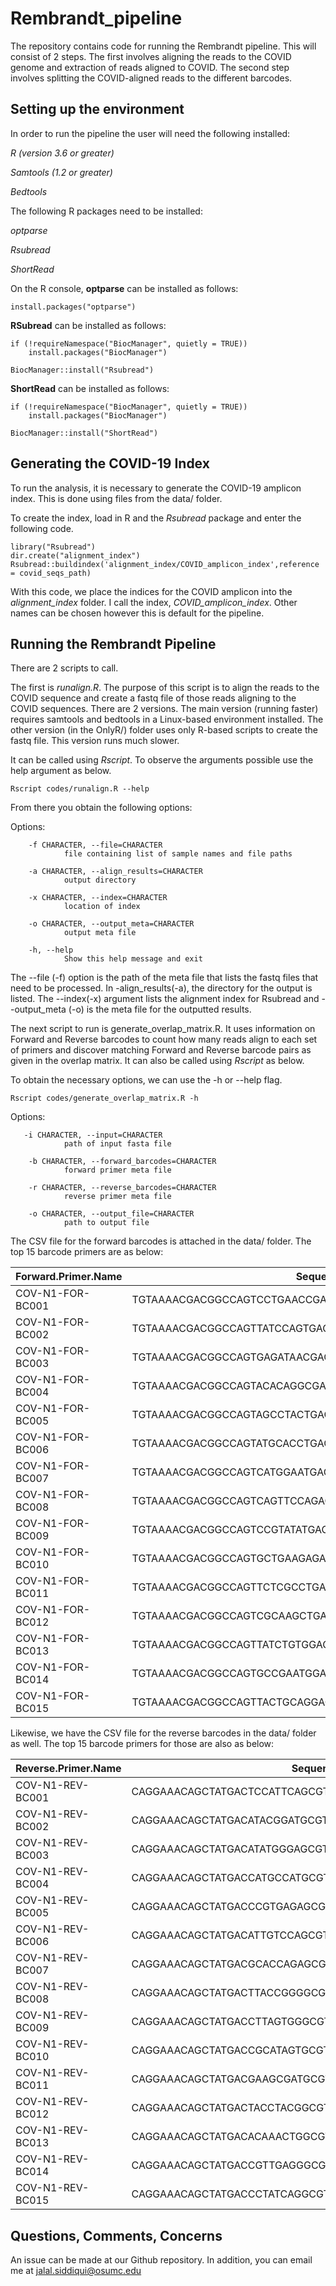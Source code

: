 # Rembrandt_pipeline

The repository contains code for running the Rembrandt pipeline.  This will consist of 2 steps. The first involves aligning the reads to the COVID genome and extraction of reads aligned to COVID. The second step involves splitting the COVID-aligned reads to the different barcodes.

## Setting up the environment

In order to run the pipeline the user will need the following installed:

*R (version 3.6 or greater)*

*Samtools (1.2 or greater)*

*Bedtools* 

The following R packages need to be installed:

*optparse*

*Rsubread*

*ShortRead*

On the R console, **optparse** can be installed as follows:

```
install.packages("optparse")
```

**RSubread** can be installed as follows:

```
if (!requireNamespace("BiocManager", quietly = TRUE))
    install.packages("BiocManager")

BiocManager::install("Rsubread")
```

**ShortRead** can be installed as follows:

```
if (!requireNamespace("BiocManager", quietly = TRUE))
    install.packages("BiocManager")

BiocManager::install("ShortRead")
```

## Generating the COVID-19 Index

To run the analysis, it is necessary to generate the COVID-19 amplicon index. This is done using files from the data/ folder.

To create the index, load in R and the *Rsubread* package and enter the following code.

```
library("Rsubread")
dir.create("alignment_index")
Rsubread::buildindex('alignment_index/COVID_amplicon_index',reference = covid_seqs_path)
```

With this code, we place the indices for the COVID amplicon into the *alignment_index* folder. I call the index, *COVID_amplicon_index*. Other names can be chosen however this is default for the pipeline.

## Running the Rembrandt Pipeline

There are 2 scripts to call.  

The first is *runalign.R*. The purpose of this script is to align the reads to the COVID sequence and create a fastq file of those reads aligning to the COVID sequences. There are 2 versions. The main version (running faster) requires samtools and bedtools in a Linux-based environment installed. The other version (in the OnlyR/) folder uses only R-based scripts to create the fastq file. This version runs much slower. 

It can be called using *Rscript*. To observe the arguments possible use the help argument as below.

```
Rscript codes/runalign.R --help
```

From there you obtain the following options:

Options:

        -f CHARACTER, --file=CHARACTER
                file containing list of sample names and file paths

        -a CHARACTER, --align_results=CHARACTER
                output directory

        -x CHARACTER, --index=CHARACTER
                location of index

        -o CHARACTER, --output_meta=CHARACTER
                output meta file

        -h, --help
                Show this help message and exit

The --file (-f) option is the path of the meta file that lists the fastq files that need to be processed. In -align_results(-a), the directory for the output is listed. The --index(-x) argument lists the alignment index for Rsubread and --output_meta (-o) is the meta file for the outputted results. 

The next script to run is generate_overlap_matrix.R. It uses information on Forward and Reverse barcodes to count how many reads align to each set of primers and discover matching Forward and Reverse barcode pairs as given in the overlap matrix. It can also be called using *Rscript* as below. 

To obtain the necessary options, we can use the -h or --help flag.

```
Rscript codes/generate_overlap_matrix.R -h
```

Options:
 
       -i CHARACTER, --input=CHARACTER
                path of input fasta file

        -b CHARACTER, --forward_barcodes=CHARACTER
                forward primer meta file

        -r CHARACTER, --reverse_barcodes=CHARACTER
                reverse primer meta file

        -o CHARACTER, --output_file=CHARACTER
                path to output file


The CSV file for the forward barcodes is attached in the data/ folder.  The top 15 barcode primers are as below:

|Forward.Primer.Name|Sequence                                              |
|-------------------|------------------------------------------------------|
|COV-N1-FOR-BC001   |TGTAAAACGACGGCCAGTCCTGAACCGACCCCAAAATCAGCGAAATGCACCCCG|
|COV-N1-FOR-BC002   |TGTAAAACGACGGCCAGTTATCCAGTGACCCCAAAATCAGCGAAATGCACCCCG|
|COV-N1-FOR-BC003   |TGTAAAACGACGGCCAGTGAGATAACGACCCCAAAATCAGCGAAATGCACCCCG|
|COV-N1-FOR-BC004   |TGTAAAACGACGGCCAGTACACAGGCGACCCCAAAATCAGCGAAATGCACCCCG|
|COV-N1-FOR-BC005   |TGTAAAACGACGGCCAGTAGCCTACTGACCCCAAAATCAGCGAAATGCACCCCG|
|COV-N1-FOR-BC006   |TGTAAAACGACGGCCAGTATGCACCTGACCCCAAAATCAGCGAAATGCACCCCG|
|COV-N1-FOR-BC007   |TGTAAAACGACGGCCAGTCATGGAATGACCCCAAAATCAGCGAAATGCACCCCG|
|COV-N1-FOR-BC008   |TGTAAAACGACGGCCAGTCAGTTCCAGACCCCAAAATCAGCGAAATGCACCCCG|
|COV-N1-FOR-BC009   |TGTAAAACGACGGCCAGTCCGTATATGACCCCAAAATCAGCGAAATGCACCCCG|
|COV-N1-FOR-BC010   |TGTAAAACGACGGCCAGTGCTGAAGAGACCCCAAAATCAGCGAAATGCACCCCG|
|COV-N1-FOR-BC011   |TGTAAAACGACGGCCAGTTCTCGCCTGACCCCAAAATCAGCGAAATGCACCCCG|
|COV-N1-FOR-BC012   |TGTAAAACGACGGCCAGTCGCAAGCTGACCCCAAAATCAGCGAAATGCACCCCG|
|COV-N1-FOR-BC013   |TGTAAAACGACGGCCAGTTATCTGTGGACCCCAAAATCAGCGAAATGCACCCCG|
|COV-N1-FOR-BC014   |TGTAAAACGACGGCCAGTGCCGAATGGACCCCAAAATCAGCGAAATGCACCCCG|
|COV-N1-FOR-BC015   |TGTAAAACGACGGCCAGTTACTGCAGGACCCCAAAATCAGCGAAATGCACCCCG|


Likewise, we have the CSV file for the reverse barcodes in the data/ folder as well. The top 15 barcode primers for those are also as below:

|Reverse.Primer.Name|Sequence                                              |
|-------------------|------------------------------------------------------|
|COV-N1-REV-BC001   |CAGGAAACAGCTATGACTCCATTCAGCGTTCTCCATTCTGGTTACTGCCAGTTG|
|COV-N1-REV-BC002   |CAGGAAACAGCTATGACATACGGATGCGTTCTCCATTCTGGTTACTGCCAGTTG|
|COV-N1-REV-BC003   |CAGGAAACAGCTATGACATATGGGAGCGTTCTCCATTCTGGTTACTGCCAGTTG|
|COV-N1-REV-BC004   |CAGGAAACAGCTATGACCATGCCATGCGTTCTCCATTCTGGTTACTGCCAGTTG|
|COV-N1-REV-BC005   |CAGGAAACAGCTATGACCCGTGAGAGCGTTCTCCATTCTGGTTACTGCCAGTTG|
|COV-N1-REV-BC006   |CAGGAAACAGCTATGACATTGTCCAGCGTTCTCCATTCTGGTTACTGCCAGTTG|
|COV-N1-REV-BC007   |CAGGAAACAGCTATGACGCACCAGAGCGTTCTCCATTCTGGTTACTGCCAGTTG|
|COV-N1-REV-BC008   |CAGGAAACAGCTATGACTTACCGGGGCGTTCTCCATTCTGGTTACTGCCAGTTG|
|COV-N1-REV-BC009   |CAGGAAACAGCTATGACCTTAGTGGGCGTTCTCCATTCTGGTTACTGCCAGTTG|
|COV-N1-REV-BC010   |CAGGAAACAGCTATGACCGCATAGTGCGTTCTCCATTCTGGTTACTGCCAGTTG|
|COV-N1-REV-BC011   |CAGGAAACAGCTATGACGAAGCGATGCGTTCTCCATTCTGGTTACTGCCAGTTG|
|COV-N1-REV-BC012   |CAGGAAACAGCTATGACTACCTACGGCGTTCTCCATTCTGGTTACTGCCAGTTG|
|COV-N1-REV-BC013   |CAGGAAACAGCTATGACACAAACTGGCGTTCTCCATTCTGGTTACTGCCAGTTG|
|COV-N1-REV-BC014   |CAGGAAACAGCTATGACCGTTGAGGGCGTTCTCCATTCTGGTTACTGCCAGTTG|
|COV-N1-REV-BC015   |CAGGAAACAGCTATGACCCTATCAGGCGTTCTCCATTCTGGTTACTGCCAGTTG|


## Questions, Comments, Concerns

An issue can be made at our Github repository. In addition, you can email me at jalal.siddiqui@osumc.edu


